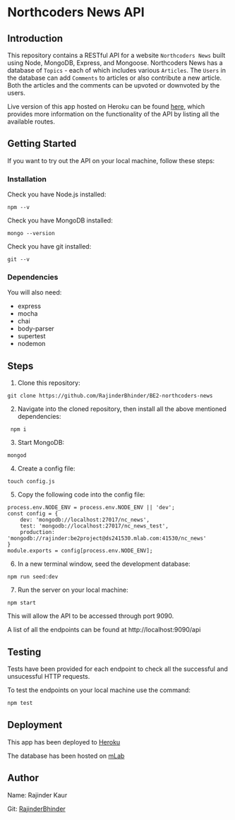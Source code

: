 # Northcoders News API




## Introduction



This repository contains a RESTful API for a website `Northcoders News` built using Node, MongoDB, Express, and Mongoose. 
Northcoders News has a database of `Topics` - each of which includes various `Articles`. The `Users` in the database can add `Comments` to articles or also contribute a new article. Both the articles and the comments can be upvoted or downvoted by the users. 

Live version of this app hosted on Heroku can be found [here](https://rajinder-presenting-nc-news.herokuapp.com/api), which provides more information on the functionality of the API by listing all the available routes.


## Getting Started



If you want to try out the API on your local machine, follow these steps:


### **Installation**



Check you have Node.js installed:

```
npm --v
```

Check you have MongoDB installed:

```
mongo --version
```

Check you have git installed:

```
git --v
```


###  **Dependencies**


You will also need:
- express
- mocha
- chai
- body-parser
- supertest
- nodemon



## Steps


1. Clone this repository:

```
git clone https://github.com/RajinderBhinder/BE2-northcoders-news
``` 

2. Navigate into the cloned repository, then install all the above mentioned dependencies:

```
 npm i
```

3. Start MongoDB:

```
mongod
```

4. Create a config file:

```
touch config.js
```
5. Copy the following code into the config file:

```
process.env.NODE_ENV = process.env.NODE_ENV || 'dev';
const config = {
    dev: 'mongodb://localhost:27017/nc_news',
    test: 'mongodb://localhost:27017/nc_news_test',
    production: 'mongodb://rajinder:be2project@ds241530.mlab.com:41530/nc_news'
}
module.exports = config[process.env.NODE_ENV];
```


6. In a new terminal window, seed the development database:

```
npm run seed:dev
```

7. Run the server on your local machine:

```
npm start
```

This will allow the API to be accessed through port 9090.

A list of all the endpoints can be found at http://localhost:9090/api



## Testing

Tests have been provided for each endpoint to check all the successful and unsucessful HTTP requests.

To test the endpoints on your local machine use the command:

```JavaScript
npm test
```



## Deployment



This app has been deployed to [Heroku](www.heroku.com)


The database has been hosted on [mLab](https://mlab.com/)

## Author

Name: Rajinder Kaur

Git: [RajinderBhinder](https://github.com/RajinderBhinder)

